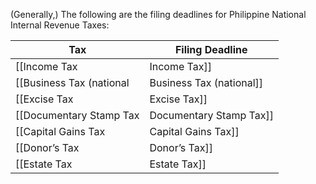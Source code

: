 (Generally,) The following are the filing deadlines for Philippine National Internal Revenue Taxes:

| Tax                        | Filing Deadline                                                                                                                    |
| -------------------------- | ---------------------------------------------------------------------------------------------------------------------------------- |
| [[Income Tax|Income Tax]]             | 15th day 4 months after the end of taxable year                                                                                    |
| [[Business Tax (national|Business Tax (national]] | 25 days from end of quarter                                                                                                        |
| [[Excise Tax|Excise Tax]]             | –                                                                                                                                  |
| [[Documentary Stamp Tax|Documentary Stamp Tax]]  | 5 days from end of month of taxable transaction                                                                                    |
| [[Capital Gains Tax|Capital Gains Tax]]      | 30 days for one-time transaction sales; 15th day 4 months after the end of taxable year for taxable transactions assessed annually |
| [[Donor’s Tax|Donor’s Tax]]            | 30 days from date of donation                                                                                                      |
| [[Estate Tax|Estate Tax]]             | 1 year from date of death                                                                                                          |

